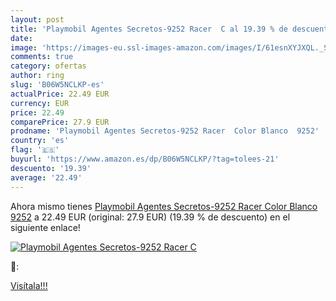```yaml
---
layout: post
title: 'Playmobil Agentes Secretos-9252 Racer  C al 19.39 % de descuento'
date: 
image: 'https://images-eu.ssl-images-amazon.com/images/I/61esnXYJXQL._SL200_.jpg'
comments: true
category: ofertas
author: ring
slug: 'B06W5NCLKP-es'
actualPrice: 22.49 EUR
currency: EUR
price: 22.49
comparePrice: 27.9 EUR
prodname: 'Playmobil Agentes Secretos-9252 Racer  Color Blanco  9252'
country: 'es'
flag: '🇪🇸'
buyurl: 'https://www.amazon.es/dp/B06W5NCLKP/?tag=tolees-21'
descuento: '19.39'
average: '22.49'
---
```


Ahora mismo tienes [Playmobil Agentes Secretos-9252 Racer  Color Blanco  9252](https://www.amazon.es/dp/B06W5NCLKP/?tag=tolees-21) a 22.49 EUR (original: 27.9 EUR) (19.39 %  de descuento) en el siguiente enlace!

[![Playmobil Agentes Secretos-9252 Racer  C](https://images-eu.ssl-images-amazon.com/images/I/61esnXYJXQL._SL200_.jpg)](https://www.amazon.es/dp/B06W5NCLKP/?tag=tolees-21)

🔎:


[Visítala!!!](https://www.amazon.es/dp/B06W5NCLKP/?tag=tolees-21)
